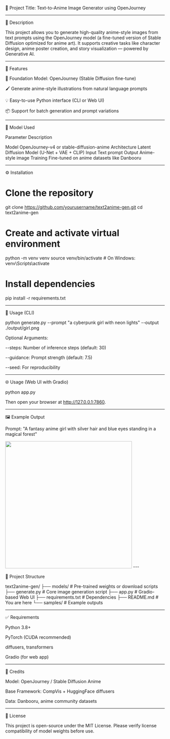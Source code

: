📌 Project Title: Text-to-Anime Image Generator using OpenJourney


---

📝 Description

This project allows you to generate high-quality anime-style images from text prompts using the OpenJourney model (a fine-tuned version of Stable Diffusion optimized for anime art). It supports creative tasks like character design, anime poster creation, and story visualization — powered by Generative AI.


---

🎯 Features

🧠 Foundation Model: OpenJourney (Stable Diffusion fine-tune)

🖌️ Generate anime-style illustrations from natural language prompts

💡 Easy-to-use Python interface (CLI or Web UI)

📦 Support for batch generation and prompt variations



---

🧠 Model Used

Parameter	Description

Model	OpenJourney-v4 or stable-diffusion-anime
Architecture	Latent Diffusion Model (U-Net + VAE + CLIP)
Input	Text prompt
Output	Anime-style image
Training	Fine-tuned on anime datasets like Danbooru



---

⚙️ Installation

# Clone the repository
git clone https://github.com/yourusername/text2anime-gen.git
cd text2anime-gen

# Create and activate virtual environment
python -m venv venv
source venv/bin/activate   # On Windows: venv\Scripts\activate

# Install dependencies
pip install -r requirements.txt


---

🧪 Usage (CLI)

python generate.py --prompt "a cyberpunk girl with neon lights" --output ./output/girl.png

Optional Arguments:

--steps: Number of inference steps (default: 30)

--guidance: Prompt strength (default: 7.5)

--seed: For reproducibility



---

🌐 Usage (Web UI with Gradio)

python app.py

Then open your browser at http://127.0.0.1:7860.


---

🖼️ Example Output

Prompt: "A fantasy anime girl with silver hair and blue eyes standing in a magical forest"

<img src="samples/sample1.png" width="400">
---

📁 Project Structure

text2anime-gen/
├── models/               # Pre-trained weights or download scripts
├── generate.py           # Core image generation script
├── app.py                # Gradio-based Web UI
├── requirements.txt      # Dependencies
├── README.md             # You are here
└── samples/              # Example outputs


---

✅ Requirements

Python 3.8+

PyTorch (CUDA recommended)

diffusers, transformers

Gradio (for web app)



---

🚀 Credits

Model: OpenJourney / Stable Diffusion Anime

Base Framework: CompVis + HuggingFace diffusers

Data: Danbooru, anime community datasets



---

📜 License

This project is open-source under the MIT License. Please verify license compatibility of model weights before use.
